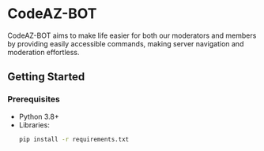 # CodeAZ-BOT

CodeAZ-BOT aims to make life easier for both our moderators and members by providing easily accessible commands, making server navigation and moderation effortless.

## **Getting Started**

### **Prerequisites**
- Python 3.8+
- Libraries:
  ```bash
  pip install -r requirements.txt
  ```